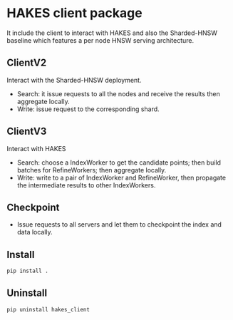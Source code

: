 # HAKES client package

It include the client to interact with HAKES and also the Sharded-HNSW baseline which features a per node HNSW serving architecture.

## ClientV2

Interact with the Sharded-HNSW deployment.

* Search: it issue requests to all the nodes and receive the results then aggregate locally.
* Write: issue request to the corresponding shard.

## ClientV3

Interact with HAKES

* Search: choose a IndexWorker to get the candidate points; then build batches for RefineWorkers; then aggregate locally.
* Write: write to a pair of IndexWorker and RefineWorker, then propagate the intermediate results to other IndexWorkers.

## Checkpoint

* Issue requests to all servers and let them to checkpoint the index and data locally.

## Install

```sh
pip install .
```

## Uninstall

```sh
pip uninstall hakes_client
```
